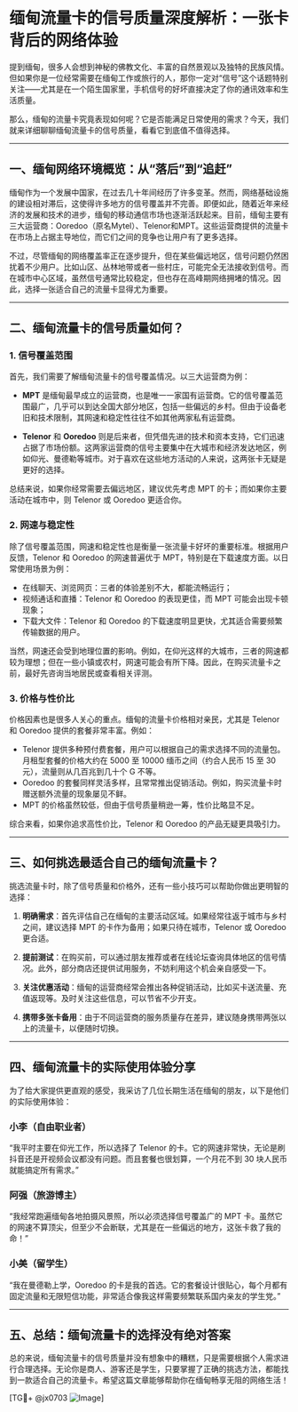 # 缅甸流量卡的信号质量深度解析：一张卡背后的网络体验

提到缅甸，很多人会想到神秘的佛教文化、丰富的自然景观以及独特的民族风情。但如果你是一位经常需要在缅甸工作或旅行的人，那你一定对“信号”这个话题特别关注——尤其是在一个陌生国家里，手机信号的好坏直接决定了你的通讯效率和生活质量。

那么，缅甸的流量卡究竟表现如何呢？它是否能满足日常使用的需求？今天，我们就来详细聊聊缅甸流量卡的信号质量，看看它到底值不值得选择。

---

## 一、缅甸网络环境概览：从“落后”到“追赶”

缅甸作为一个发展中国家，在过去几十年间经历了许多变革。然而，网络基础设施的建设相对滞后，这使得许多地方的信号覆盖并不完善。即便如此，随着近年来经济的发展和技术的进步，缅甸的移动通信市场也逐渐活跃起来。目前，缅甸主要有三大运营商：Ooredoo（原名Mytel）、Telenor和MPT。这些运营商提供的流量卡在市场上占据主导地位，而它们之间的竞争也让用户有了更多选择。

不过，尽管缅甸的网络覆盖率正在逐步提升，但在某些偏远地区，信号问题仍然困扰着不少用户。比如山区、丛林地带或者一些村庄，可能完全无法接收到信号。而在城市中心区域，虽然信号通常比较稳定，但也存在高峰期网络拥堵的情况。因此，选择一张适合自己的流量卡显得尤为重要。

---

## 二、缅甸流量卡的信号质量如何？

### 1. **信号覆盖范围**

首先，我们需要了解缅甸流量卡的信号覆盖情况。以三大运营商为例：

- **MPT** 是缅甸最早成立的运营商，也是唯一一家国有运营商。它的信号覆盖范围最广，几乎可以到达全国大部分地区，包括一些偏远的乡村。但由于设备老旧和技术限制，其网速和稳定性往往不如其他两家私有运营商。
  
- **Telenor** 和 **Ooredoo** 则是后来者，但凭借先进的技术和资本支持，它们迅速占据了市场份额。这两家运营商的信号主要集中在大城市和经济发达地区，例如仰光、曼德勒等城市。对于喜欢在这些地方活动的人来说，这两张卡无疑是更好的选择。

总结来说，如果你经常需要去偏远地区，建议优先考虑 MPT 的卡；而如果你主要活动在城市中，则 Telenor 或 Ooredoo 更适合你。

### 2. **网速与稳定性**

除了信号覆盖范围，网速和稳定性也是衡量一张流量卡好坏的重要标准。根据用户反馈，Telenor 和 Ooredoo 的网速普遍优于 MPT，特别是在下载速度方面。以日常使用场景为例：

- 在线聊天、浏览网页：三者的体验差别不大，都能流畅运行；
- 视频通话和直播：Telenor 和 Ooredoo 的表现更佳，而 MPT 可能会出现卡顿现象；
- 下载大文件：Telenor 和 Ooredoo 的下载速度明显更快，尤其适合需要频繁传输数据的用户。

当然，网速还会受到地理位置的影响。例如，在仰光这样的大城市，三者的网速都较为理想；但在一些小镇或农村，网速可能会有所下降。因此，在购买流量卡之前，最好先咨询当地居民或查看相关评测。

### 3. **价格与性价比**

价格因素也是很多人关心的重点。缅甸的流量卡价格相对亲民，尤其是 Telenor 和 Ooredoo 提供的套餐非常丰富。例如：

- Telenor 提供多种预付费套餐，用户可以根据自己的需求选择不同的流量包。月租型套餐的价格大约在 5000 至 10000 缅币之间（约合人民币 15 至 30 元），流量则从几百兆到几十个 G 不等。
- Ooredoo 的套餐同样灵活多样，且常常推出促销活动。例如，购买流量卡时赠送额外流量的现象屡见不鲜。
- MPT 的价格虽然较低，但由于信号质量稍逊一筹，性价比略显不足。

综合来看，如果你追求高性价比，Telenor 和 Ooredoo 的产品无疑更具吸引力。

---

## 三、如何挑选最适合自己的缅甸流量卡？

挑选流量卡时，除了信号质量和价格外，还有一些小技巧可以帮助你做出更明智的选择：

1. **明确需求**：首先评估自己在缅甸的主要活动区域。如果经常往返于城市与乡村之间，建议选择 MPT 的卡作为备用；如果只待在城市，Telenor 或 Ooredoo 更合适。
   
2. **提前测试**：在购买前，可以通过朋友推荐或者在线论坛查询具体地区的信号情况。此外，部分商店还提供试用服务，不妨利用这个机会亲自感受一下。

3. **关注优惠活动**：缅甸的运营商经常会推出各种促销活动，比如买卡送流量、充值返现等。及时关注这些信息，可以节省不少开支。

4. **携带多张卡备用**：由于不同运营商的服务质量存在差异，建议随身携带两张以上的流量卡，以便随时切换。

---

## 四、缅甸流量卡的实际使用体验分享

为了给大家提供更直观的感受，我采访了几位长期生活在缅甸的朋友，以下是他们的实际使用体验：

### 小李（自由职业者）
“我平时主要在仰光工作，所以选择了 Telenor 的卡。它的网速非常快，无论是刷抖音还是开视频会议都没有问题。而且套餐也很划算，一个月花不到 30 块人民币就能搞定所有需求。”

### 阿强（旅游博主）
“我经常跑遍缅甸各地拍摄风景照，所以必须选择信号覆盖广的 MPT 卡。虽然它的网速不算顶尖，但至少不会断联，尤其是在一些偏远的地方，这张卡救了我的命！”

### 小美（留学生）
“我在曼德勒上学，Ooredoo 的卡是我的首选。它的套餐设计很贴心，每个月都有固定流量和无限短信功能，非常适合像我这样需要频繁联系国内亲友的学生党。”

---

## 五、总结：缅甸流量卡的选择没有绝对答案

总的来说，缅甸流量卡的信号质量并没有想象中的糟糕，只是需要根据个人需求进行合理选择。无论你是商人、游客还是学生，只要掌握了正确的挑选方法，都能找到一款适合自己的流量卡。希望这篇文章能够帮助你在缅甸畅享无阻的网络生活！

[TG💪+ @jx0703 ![Image](https://github.com/user-attachments/assets/dbca1d08-cadb-493c-b0ec-ad6f7a83f270)]